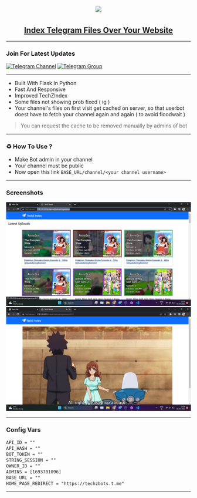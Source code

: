 <h1 align="center"><a href="https://github.com/TechShreyash/TechZIndex"><img src="https://socialify.git.ci/TechShreyash/TechZIndex/image?description=1&font=Jost&forks=1&issues=1&name=1&owner=1&pattern=Floating%20Cogs&pulls=1&stargazers=1&theme=Dark"></a></h1>
<h2 align="center"><a href="https://github.com/TechShreyash/TechZIndex"><b>Index Telegram Files Over Your Website</b></a></h4>

<hr>

### Join For Latest Updates

[![Telegram Channel](https://img.shields.io/static/v1?label=Join&message=Telegram%20Channel&color=blueviolet&style=for-the-badge&logo=telegram&logoColor=violet)](https://telegram.me/TechZBots) [![Telegram Group](https://img.shields.io/static/v1?label=Join&message=Telegram%20Group&color=blueviolet&style=for-the-badge&logo=telegram&logoColor=violet)](https://telegram.me/TechZBots_Support)

<hr>

- Built With Flask In Python
- Fast And Responsive
- Improved TechZIndex
- Some files not showing prob fixed ( ig )
- Your channel's files on first visit get cached on server, so that userbot doest have to fetch your channel again and again ( to avoid floodwait )

> You can request the cache to be removed manually by admins of bot

<hr>

### ♻️ How To Use ?

- Make Bot admin in your channel
- Your channel must be public
- Now open this link ```BASE_URL/channel/<your channel username>```

<hr>

### Screenshots


<img src="./static/screenshot1.jpg">
<img src="./static/screenshot2.jpg">

<hr>

### Config Vars

```
API_ID = ""
API_HASH = ""
BOT_TOKEN = ""
STRING_SESSION = ""
OWNER_ID = ""
ADMINS = [1693701096]
BASE_URL = ""
HOME_PAGE_REDIRECT = "https://techzbots.t.me"
```

<hr>
